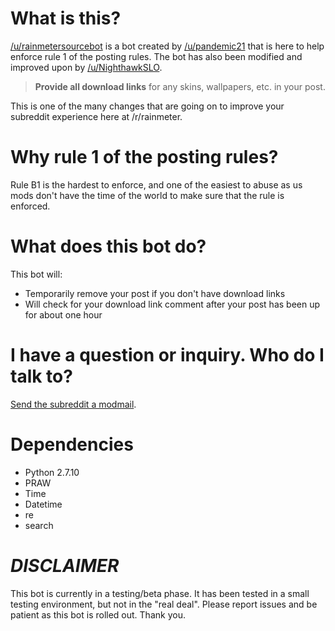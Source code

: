 # What is this?
[/u/rainmetersourcebot](https://reddit.com/u/rainmetersourcebot) is a bot created by [/u/pandemic21](https://reddit.com/u/pandemic21) that is here to help enforce rule 1 of the posting rules. The bot has also been modified and improved upon by [/u/NighthawkSLO](https://reddit.com/u/NighthawkSLO).
> **Provide all download links** for any skins, wallpapers, etc. in your post.

This is one of the many changes that are going on to improve your subreddit experience here at /r/rainmeter.
# Why rule 1 of the posting rules?
Rule B1 is the hardest to enforce, and one of the easiest to abuse as us mods don't have the time of the world to make sure that the rule is enforced. 

# What does this bot do?
This bot will:
* Temporarily remove your post if you don't have download links
* Will check for your download link comment after your post has been up for about one hour

# I have a question or inquiry. Who do I talk to?
[Send the subreddit a modmail](https://www.reddit.com/message/compose?to=%2Fr%2FRainmeter).

# Dependencies
* Python 2.7.10
* PRAW
* Time
* Datetime
* re
* search

# _DISCLAIMER_
This bot is currently in a testing/beta phase. It has been tested in a small testing environment, but not in the "real deal". Please report issues and be patient as this bot is rolled out. Thank you.
